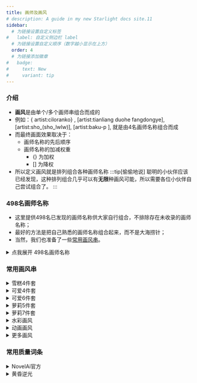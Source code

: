 ```yaml
---
title: 画师及画风
# description: A guide in my new Starlight docs site.11
sidebar:
  # 为链接设置自定义标签
#   label: 自定义侧边栏 label
  # 为链接设置自定义顺序（数字越小显示在上方）
  order: 4
  # 为链接添加徽章
#   badge:
#     text: New
#     variant: tip
---
```


### 介绍
- **画风**是由单个/多个画师串组合而成的
- 例如：\{ artist:ciloranko\} , [artist:tianliang duohe fangdongye], [artist:sho_(sho_lwlw)], [artist:baku-p ],  就是由4名画师名称组合而成
- 而最终画面效果取决于：
  - 画师名称的先后顺序
  - 画师名称的加减权重
    - \{\} 为加权
    - [] 为降权
- 所以定义画风就是排列组合各种画师名称
:::tip[偷偷地说]
聪明的小伙伴应该已经发现，这种排列组合几乎可以有**无限**种画风可能，所以需要各位小伙伴自己尝试组合了。
:::


### 498名画师名称
- 这里提供498名已发现的画师名称供大家自行组合，不排除存在未收录的画师名称；
- 最好的方法是把自己熟悉的画师名称组合起来，而不是大海捞针；
- 当然，我们也准备了一些[常用画风串](#常用画风串)。

<details>
<summary>点我展开 498名画师名称</summary>

:::danger[注意！]
仅供群友查阅，未经允许谢绝转载
:::

```text title="498名画师名称"
artist:ebifurya,
artist:hammer_(sunset_beach),
artist:haruyama_kazunori,
artist:itomugi-kun,
artist:mizuki_hitoshi,
artist:kouji_(campus_life),
artist:kanon_(kurogane_knights),
artist:tani_takeshi,
artist:yaegashi_nan,
artist:ruu_(tksymkw),
artist:naga_u,
artist:tony_taka,
artist:matsunaga_kouyou,
artist:blade_(galaxist),
artist:kou_hiyoyo,
artist:a1,
artist:bow_(bhp),
artist:ixy,
artist:futa_(nabezoko),
artist:ojipon,
artist:ido_(teketeke),
artist:yohane,
artist:hisahiko,
artist:chihuri,
artist:bb_(baalbuddy),
artist:rebecca_(keinelove),
artist:kirisawa_juuzou,
artist:dd_(ijigendd),
artist:carnelian,
artist:warugaki_(sk-ii),
artist:hara_(harayutaka),
artist:zounose,
artist:hungry_clicker,
artist:hamu_koutarou,
artist:hews,
artist:shiseki_hirame,
artist:kani_biimu,
artist:houtengeki,
artist:iesupa,
artist:ichimi,
artist:slugbox,
artist:kantoku,
rartist:ariatto_(ganguri),
artist:ishiyumi,
artist:yua_(checkmate),
artist:abubu,
artist:boris_(noborhys),
artist:kouno_(masao),
artist:minaba_hideo,
artist:tsukudani_(coke-buta),
artist:tsukishiro_saika,
artist:avogado6,
artist:hisona_(suaritesumi),
artist:sofra,
artist:ueyama_michirou,
artist:koyama_shigeru,
artist:nanashi_(nlo),
artist:drawfag。
artist:m-da_s-tarou,
artist:kanikama,
artist:shino_(ponjiyuusu),
artist:tsuda_nanafushi,
artist:tsunako,
artist:sayori_(neko_works),
artist:taisa_(kari),
artist:hiroki_(yyqw7151),
artist:milkpanda,
artist:nyantcha,
artist:lolita_channel,
artist:saiguchi_otoufu,
artist:agawa_ryou,
artist:belko,
artist:kitsunerider,
artist:sumiyao_(amam),
artist:wa_(genryusui),
artist:mochi_au_lait,
artist:mattaku_mousuke,
artist:enkyo_yuuichirou,
artist:toosaka_asagi,
artist:mizuki_makoto,
artist:sincos,
artist:neocoill,
artist:konoshige_(ryuun),
artist:tomose_shunsaku,
artist:minami_(colorful_palette)。
artist:yuuji_(and),
artist:miyo_(ranthath),
artist:takafumi。
artist:beni_shake,
artist:yamamoto_souichirou,
artist:yuuhagi_(amaretto-no-natsu),
artist:zen_(kamuro),
artist:yuureidoushi_(yuurei6214),
artist:yukie_(kusaka_shi),
artist:creayus,
artist:anti_(untea9),
artist:shimazaki_mujirushi,
artist:haruhisky,
artist:hana_kazari,
artist:rappa_(rappaya),
artist:ishikei,
artist:nekotoufu,
artist:null_(nyanpyoun),
artist:ha_akabouzu,
artist:chanta_(ayatakaoisii),
artist:fujima_takuya,
artist:ayu_(mog),
artist:yd_(orange_maru),
artist:matsuryuu,
artist:merunyaa,
artist:pageratta,
artist:shiromanta,
artist:horosuke,
artist:fumihiko_(fu_mihi_ko),
artist:takeuchi_takashi,
artist:tukiwani,
artist:as109,
artist:ebi_193,
artist:imu_sanjo,
artist:mery_(yangmalgage),
artist:tonda,
artist:oouso,
artist:butcha-u,
artist:cle_masahiro,
artist:aaaa_(quad-a),
artist:katahira_masashi,
artist:aldehyde,
artist:agahari,
artist:kasumi_(skchkko),
artist:ichikawa_feesu,
artist:ilya_kuvshinov,
artist:mikage_takashi,
artist:kaamin_(mariarose753),
artist:shirosato,
artist:cutesexyrobutts,
artist:pokemoa,
artist:k-suwabe,
artist:tk8d32,
artist:mizumoto_tadashi,
artist:asanagi,
artist:suzuhira_hiro,
artist:ito_noizi,
artist:gweda,
artist:niwatazumi,
artist:jako_(jakoo21),
artist:e.o.,
artist:kilye_kairi,
artist:goma_(gomasamune),
artist:yukito_(dreamrider),
artist:kawashina_(momen_silicon),
artist:ootsuki_wataru,
artist:eromame,
artist:murakami_suigun,
artist:clearite,
artist:fumio_(rsqkr),
artist:ohisashiburi,
artist:nori_tamago,
artist:sekina,
artist:ikeuchi_tanuma,
artist:niiko_(gonnzou),
artist:makuwauri,
artist:phantom_ix_row,
artist:mizuhara_aki,
artist:kamille_(vcx68),
artist:koruri,
artist:dr_rex,
artist:mishima_kurone,
artist:yomu_(sgt_epper),
artist:imizu_(nitro_unknown),
artist:yunamaro,
artist:negom,
artist:onikobe_rin,
artist:cato_(monocatienus),
artist:homare_(fool's_art),
artist:karaagetarou,
artist:dei_shirou,
artist:nikorashi-ka,
artist:saku_usako_(rabbit),
artist:sheya,
artist:diva_(hyxpk),
artist:gonzarez,
artist:wakabayashi_toshiya,
artist:frapowa,
artist:usashiro_mani,
artist:mizumizuni,
artist:nishi_koutarou,
artist:maturiuta_sorato,
artist:meito_(maze),
artist:yokochou,
artist:nanase_nao,
artist:bubukka,
artist:happoubi_jin,
artist:karukan_(monjya),
artist:engiyoshi,
artist:gurande_(g-size),
artist:shimada_fumikane,
artist:waero,
artist:yabuki_kentarou,
artist:satou_kibi,
artist:masukuza_j,
artist:gaoo_(frpjx283),
artist:himura_kiseki,
artist:kujou_karasuma,
artist:yano_toshinori,
artist:asamura_hiori,
artist:b-ginga,
artist:ramchi,
artist:nanakusa_suzuna,
artist:afrobull,
artist:jjune,
artist:hinghoi,
artist:moisture_(chichi),
artist:dandon_fuga,
artist:pote_(ptkan),
artist:akitsuki_karasu,
artist:asteroid_ill,
artist:swd3e2,
artist:asutora,
artist:misaki_kurehito,
artist:ikuchan_kaoru,
artist:mitsumoto_jouji,
artist:tonee,
artist:gofu,
artist:akairiot,
artist:echo_(circa),
artist:optionaltypo,
artist:unya,
artist:uccow,
artist:yopparai_oni,
artist:isshiki_(ffmania7),
artist:hidefu_kitayan,
artist:koto_inari,
artist:kuromiya,
artist:utano,
artist:meow_(nekodenki),
artist:yanyo_(ogino_atsuki),
artist:satou_yuuki,
artist:suzuki_toto,
artist:hizaka,
artist:jokanhiyou,
artist:tanaka_kusao,
artist:dairi,
artist:kuavera,
artist:namori,
artist:cait_aron,
artist:kagami_hirotaka,
artist:ririko_(zhuoyandesailaer),
artist:sky-freedom,
artist:personal_ami,
artist:mauve,
artist:yoshi_tama,
artist:oryo_(oryo04),
artist:otokuyou,
artist:kashikaze,
artist:ikari_manatsu,
artist:tima,
artist:yamashita_shun'ya,
artist:kemachiku,
artist:noai_nioshi,
artist:(yuchae),
artist:6_(yuchae),
artist:ogami_kazuki,
artist:samneco,
artist:urushihara_satoshi,
artist:aoshima,
artist:elf_(stroll_in_the_woods),
artist:lpip,
artist:yoshio_(55level),
artist:spacezin,
artist:bai_lao_shu,
artist:pentagon_(railgun_ky1206),
artist:kazenokaze,
artist:mota,
artist:sorimachi-doufu,
artist:mikeou,
artist:eu03,
artist:iizuki_tasuku,
artist:ban!_(bansankan),
artist:tsuruse,
artist:fusu_(a95101221),
artist:ama_mitsuki,
artist:izumi_tsubasu,
artist:goma_(yoku_yatta_hou_jane),
artist:oyari_ashito,
artist:meyoco,
artist:colonel_aki,
artist:takato_kurosuke,
artist:aztodio,
artist:piromizu,
artist:chan_co,
artist:doitsuken,
artist:dokomon,
artist:jmg,
artist:gomennasai,
artist:hoshizuki_(seigetsu),
artist:torotei,
artist:kashiwamochi_yomogi,
artist:kame_(kamepan44231)
artist:mk_(mod0),
artist:fkey,
artist:seo_tatsuya,
artist:asaya_minoru,
artist:rtil,
artist:kankan33333,
artist:kase_daiki,
artist:annin_musou,
artist:awa,
artist:sakiyamama,
artist:niliu_chahui,
artist:mitya,
artist:shichimenchou,
artist:bee_(deadflow),
artist:eiri_(eirri),
artist:eroe,
artist:rokuwata_tomoe,
artist:92m,
artist:ini_(inunabe00),
artist:sakazaki_freddy,
artist:fuuzasa,
artist:kaisen_chuui,
artist:ryoji_(nomura_ryouji),
artist:sakimichan,
artist:niichi_(komorebi-palette),
artist:obiwan,
artist:k odawara_hakone ,
artist:cis_(carcharias),
artist:catstudioinc_(punepuni),
artist:choufu_shimin,
artist:7010,
artist:jack_dempa,
artist:kinkymation,
artist:maruki_(punchiki),
artist:sakurazawa_izumi,
artist:misumi_(macaroni),
artist:jinguu_(4839ms),
artist:mo_(kireinamo),
artist:scottie_(phantom2),
artist:jin_(mugenjin),
artist:akkijin,
artist:dishwasher1910,
artist:ayamy,
artist:kanpa_(campagne_9),
artist:kukie-nyan,
artist:sakuraba_yuuki,
artist:akinbo_(hyouka_fuyou),
artist:bosshi,
artist:criis-chan,
artist:lasterk,
artist:serebi_ryousangata,
artist:shirabi,
artist:nishieda,
artist:eto_(ikumika),
artist:hospital_king,
artist:mossacannibalis,
artist:kfr,
artist:lack,
artist:riyo_(lyomsnpmp),
artist:lamb-oic029,
artist:geewhy,
artist:ragho_no_erika,
artist:setz,
artist:mogudan,
artist:zanntetu,
artist:chigusa_minori,
artist:hizuki_yayoi,
artist:bbb_(friskuser),
artist:morino_hon,
artist:oekakizuki,
artist:qqqrinkappp,
artist:aono3,
artist:kloah,
artist:takiki,
artist:non_(z-art),
artist:sousouman,
artist:momo_no_sukebe,
artist:mikozin,
artist:untue,
artist:seraziel,
artist:pas_(paxiti),
artist:mashuu_(neko_no_oyashiro),
artist:shibasaki_shouji,
artist:niwarhythm,
artist:nagian,
artist:momoko_(momopoco),
artist:nanao_naru,
artist:himajin_noizu,
artist:sei_(kaien_kien),
artist:kichihachi,
artist:kamogawa_tanuki,
artist:riichu,
artist:kara_(color),
artist:yagisaka_seto,
artist:yuuki_hagure,
artist:deadnooodles,
artist:otohime_(youngest_princess),
artist:tenken_(gotannda),
artist:okina_ika,
artist:kusaka_souji,
artist:kazuma_muramasa,
artist:lambda_(kusowarota),
artist:hikawa_shou,
artist:kishida_mel,
artist:oimanji,
artist:kuro_kosyou,
artist:em_(totsuzen_no_hakike),
artist:sakino_shingetsu,
artist:youkan,
artist:mika_pikazo,
artist:dikko,
artist:kamelie,
artist:minakami_(flyingman555),
artist:hase_yu,
artist:saru,
artist:do_m_kaeru,
artist:aki99,
artist:chikuwa.,
artist:komatsu_eiji,
artist:cougar_(cougar1404),
artist:konnyaku_(kk-monmon),
artist:azasuke,
artist:mitsumi_misato,
artist:satou_daiji,
artist:sano_toshihide,
artist:arinu,
artist:minato_ojitan,
artist:yume_shokunin,
artist:jeno,
artist:koyorin,
artist:yume_no_owari,
artist:kenkou_cross,
artist:blew_andwhite,
artist:club3,
artist:chado,
artist:fuantei,
artist:ino_(magloid),
artist:ibuki_notsu,
artist:yuuji_(yukimimi),
artist:urin,
artist:konbu_wakame,
artist:momio,
artist:torinone,
artist:moyoron,
artist:ominaeshi_(takenoko),
artist:umigarasu_(kitsune1963),
artist:komaku_juushoku,
artist:inaba_shiki,
artist:jetto_komusou,
artist:rokugou_daisuke,
artist:abmayo,
artist:komeshiro_kasu,
artist:zyugoya,
artist:ishii_hisao,
artist:kiritto,
artist:jun_(navigavi),
artist:kopaka_(karda_nui),
artist:murata_range,
artist:sciamano240,
artist:magukappu,
artist:kusanagi_tonbo,
artist:haimura_kiyotaka,
artist:kou_mashiro,
artist:moyazou_(kitaguni_moyashi_seizoujo),
artist:akina_tsukako,
artist:sugimura_tomokazu,
artist:komusou_(jinrikisha),
artist:minato_hitori,
artist:nt00,
artist:parsley-f,
artist:umanosuke,
artist:kishida_shiki,
artist:tofuubear,
artist:donguri_suzume,
artist:gaou_(umaiyo_puyoman),
artist:hori_(hori_no_su),
artist:ke-ta,
artist:shimokirin,
artist:shinama,
artist:wisespeak,
artist:tanabe_(fueisei),
artist:huyumitsu,
artist:gotou_(nekocat),
artist:yt_(wai-tei),
artist:harada_takehito,
artist:yukataro,
artist:mamuru,
artist:moke_ro,
artist:ulrich_(tagaragakuin),
artist:kurikara,
artist:mamaloni,
artist:sakura_oriko,
artist:shigino_sohuzi,
artist:watanabe_akio,
artist:hibiki_(zerocodo),
artist:mattari_yufi,
artist:tetsu_(kimuchi),
artist:mashiro_yukiya,
artist:nardack,
artist:tandohark,
```

</details>


### 常用画风串
<details>
<summary>雪糕4件套</summary>

artist: ciloranko, [Artist: Sho_(sho_LWLW)], [Artist: baku-p], [Artist: Tsubasa_tsubasa],

</details>

<details>
<summary>可爱4件套</summary>

artist:ciloranko , [artist:sho_(sho_lwlw)],[[artist:tianliang_duohe_fangdongye]],[[[[[[artist:kani_biimu]]]]]]

</details>

<details>
<summary>可爱6件套</summary>

artist:ciloranko, [artist:tianliang duohe fangdongye], [artist:sho_(sho_lwlw)], [artist:baku-p], [artist:aki99],

</details>

<details>

<summary>萝莉5件套</summary>

artist:ciloranko, [artist:tianliang duohe fangdongye], [artist:sho_(sho_lwlw)], [artist:baku-p], [artist:tsubasa_tsubasa],

</details>

<details>
<summary>萝莉7件套</summary>

artist: ciloranko, [artist: tianliang duohe fangdongye], [artist: sho_(sho_lwlw)], [artist: baku-p], [artist:tsubasa_tsubasa], [[artist:as109]], [[artist:rhasta]],

</details>

<details>
<summary>水彩画风</summary>

\{hokori sakuni\}, \{ciloranko\}, \{ke-ta\}, \{houkisei\},\{kedama milk\},

</details>

<details>
<summary>动画画风</summary>

artist:pu hua, artist:shiratamaco, artist:tianliang duohe fangdongye, 

</details>

<details>
<summary>更多画风</summary>

（请潜伏在[群里](/结语/结语)获取）
![广子](../../../assets/广子.jpg)

</details>

### 常用质量词条

<details>
<summary>NovelAi官方</summary>

best quality, amazing quality, very aesthetic,absurdres

</details>

<details>
<summary>黄昏逆光</summary>

realistic,reverse light,golden light, best quality, amazing quality, very aesthetic,absurdres

</details>